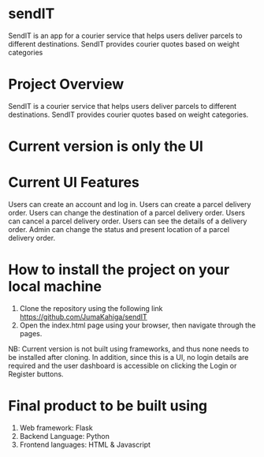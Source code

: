 # sendIT
SendIT is an app for a courier service that helps users deliver parcels to different destinations. SendIT provides courier quotes based on weight categories

# Project Overview
SendIT is a courier service that helps users deliver parcels to different destinations. SendIT provides courier quotes based on weight categories.

# Current version is only the UI

# Current UI Features
Users can create an account and log in.
Users can create a parcel delivery order.
Users can change the destination of a parcel delivery order.
Users can cancel a parcel delivery order.
Users can see the details of a delivery order.
Admin can change the status and present location of a parcel delivery order.

# How to install the project on your local machine
1. Clone the repository using the following link https://github.com/JumaKahiga/sendIT
2. Open the index.html page using your browser, then navigate through the pages.

NB: Current version is not built using frameworks, and thus none needs to be installed after cloning. In addition, since this is a UI, no login details are required and the user dashboard is accessible on clicking the Login or Register buttons. 

# Final product to be built using
1. Web framework: Flask
2. Backend Language: Python
3. Frontend languages: HTML & Javascript
